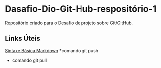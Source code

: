 # Dasafio-Dio-Git-Hub-respositório-1
Repositório criado para o Desafio de projeto sobre Git/GitHub.

## Links Úteis
[Sintaxe Básica Markdown](https://www.markdownguide.org)
*comando git push
* comando git pull
